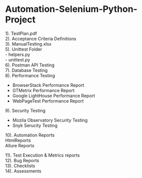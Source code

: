 # Automation-Selenium-Python-Project

1). TestPlan.pdf </br>
2). Acceptance Criteria Definitions </br>
3). ManualTesting.xlsx </br>
5). Unittest Folder </br>
     - helpers.py </br>
     - unittest.py </br>
6). Postman API Testing </br>
7). Database Testing </br>
8). Performance Testing </br>
- BrowserStack Performance Report </br>
- GTMetrix Performance Report </br>
- Google LightHouse Performance Report </br>
- WebPageTest Performance Report </br>

9). Security Testing </br>
- Mozila Observatory Security Testing </br>
- Snyk Serucity Testing </br>

10). Automation Reports </br>
HtmlReports </br>
Allure Reports </br>

11). Test Execution & Metrics reports </br>
12). Bug Reports </br>
13). Checklists </br>
14). Assessments </br>
